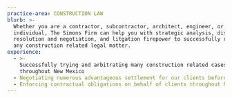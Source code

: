 ```yaml
---
practice-area: CONSTRUCTION LAW
blurb: >-
  Whether you are a contractor, subcontractor, architect, engineer, or
  individual, The Simons Firm can help you with strategic analysis, dispute
  resolution and negotiation, and litgation firepower to successfully resolve
  any construction related legal matter.
experience:
  - >-
    Successfully trying and arbitrating many construction related cases
    throughout New Mexico
  - Negotiating numerous advantageous settlement for our clients before trial
  - Enforcing contractual obligations on behalf of clients throughout New Mexico
---
```

